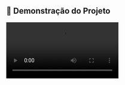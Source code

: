 ## 🎥 Demonstração do Projeto

<video src="https://github.com/eng-juliane/cafe-sereno/blob/master/video/Cafe-Sereno%20.mp4?raw=true" controls></video>
